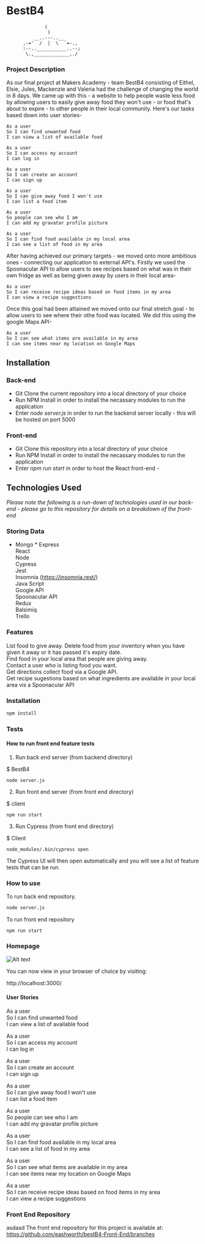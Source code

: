 # BestB4

                  (
                   )
              __..---..__
          ,-='  /  |  \  `=-.,
          :--..___________..--;
           \.,_____________,./



### Project Description

As our final project at Makers Academy - team BestB4 consisting of Eithel, Elsie, Jules, Mackenzie and Valeria had the challenge of changing the world in 8 days.  We came up with this - a website to help people waste less food by allowing users to easily give away food they won't use - or food that's about to expire - to other people in their local community. Here's our tasks based down into user stories-

```
As a user
So I can find unwanted food
I can view a list of available food

As a user
So I can access my account
I can log in

As a user
So I can create an account
I can sign up

As a user
So I can give away food I won't use
I can list a food item

As a user
So people can see who I am
I can add my gravatar profile picture

As a user
So I can find food available in my local area
I can see a list of food in my area
```

After having achieved our primary targets - we moved onto more ambitious ones - connecting our application to external API's. Firstly we used the Spoonacular API to allow users to see recipes based on what was in their own fridge as well as being given away by users in their local area-

```
As a user
So I can receive recipe ideas based on food items in my area
I can view a recipe suggestions
```

Once this goal had been attained we moved onto our final stretch goal - to allow users to see where their othe food was located. We did this using the google Maps API-

```
As a user
So I can see what items are available in my area
I can see items near my location on Google Maps
```

## Installation

### Back-end
* Git Clone the current repository into a local directory of your choice
* Run NPM Install in order to install the necassary modules to run the application
* Enter *node server.js* in order to run the backend server locally - this will be hosted on port 5000

### Front-end
* Git Clone this repository into a local directory of your choice
* Run NPM Install in order to install the necassary modules to run the application
* Enter *npm run start* in order to host the React front-end - 

## Technologies Used

*Please note the following is a run-down of technologies used in our back-end - please go to this repository for details on a breakdown of the front-end*


### Storing Data
* Mongo
    * 
Express <br>
React <br>
Node <br>
Cypress <br>
Jest <br>
Insomnia (https://insomnia.rest/) <br>
Java Script <br>
Google API <br>
Spoonacular API <br>
Redux <br>
Balsimiq <br>
Trello <br>


### Features

List food to give away.
Delete food from your inventory when you have given it away or it has passed it's expiry date. <br>
Find food in your local area that people are giving away. <br>
Contact a user who is listing food you want. <br>
Get directions collect food via a Google API. <br>
Get recipe sugestions based on what ingredients are available in your local area vis a Spoonacular API <br>


### Installation

```bash
npm install
```

### Tests

#### How to run front end feature tests

1. Run back end server (from backend directory) <br>

$ BestB4 <br>

```
node server.js

```
2. Run front end server (from front end directory) <br>

$ client <br>

```
npm run start

```

3. Run Cypress (from front end directory)

$ Client

```
node_modules/.bin/cypress open
```

The Cypress UI will then open automatically and you will see a list of feature tests that can be run.

### How to use

To run back end repository.
```bash
node server.js
```

To run front end repository
```
npm run start
```

### Homepage

![Alt text](/Images/Homepage.png?raw=true "Home Page")


You can now view in your browser of choice by visiting:

http://localhost:3000/

#### User Stories

As a user <br>
So I can find unwanted food <br>
I can view a list of available food <br>

As a user <br>
So I can access my account <br>
I can log in <br>

As a user <br>
So I can create an account <br>
I can sign up <br>

As a user <br>
So I can give away food I won't use <br>
I can list a food item <br>

As a user <br>
So people can see who I am <br>
I can add my gravatar profile picture <br>

As a user <br>
So I can find food available in my local area <br>
I can see a list of food in my area <br>

As a user <br>
So I can see what items are available in my area <br>
I can see items near my location on Google Maps <br>

As a user <br>
So I can receive recipe ideas based on food items in my area <br>
I can view a recipe suggestions <br>


### Front End Repository
asdasd
The front end repository for this project is available at: <br>
https://github.com/eashworth/bestB4-Front-End/branches <br>
